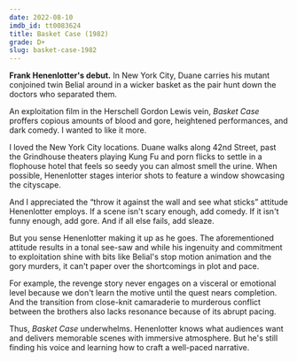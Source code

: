 ```yaml
---
date: 2022-08-10
imdb_id: tt0083624
title: Basket Case (1982)
grade: D+
slug: basket-case-1982
---
```


**Frank Henenlotter's debut.** In New York City, Duane carries his mutant conjoined twin Belial around in a wicker basket as the pair hunt down the doctors who separated them.

<!-- end -->

An exploitation film in the Herschell Gordon Lewis vein, _Basket Case_ proffers copious amounts of blood and gore, heightened performances, and dark comedy. I wanted to like it more.

I loved the New York City locations. Duane walks along 42nd Street, past the Grindhouse theaters playing Kung Fu and porn flicks to settle in a flophouse hotel that feels so seedy you can almost smell the urine. When possible, Henenlotter stages interior shots to feature a window showcasing the cityscape.

And I appreciated the “throw it against the wall and see what sticks” attitude Henenlotter employs. If a scene isn't scary enough, add comedy. If it isn't funny enough, add gore. And if all else fails, add sleaze.

But you sense Henenlotter making it up as he goes. The aforementioned attitude results in a tonal see-saw and while his ingenuity and commitment to exploitation shine with bits like Belial's stop motion animation and the gory murders, it can't paper over the shortcomings in plot and pace.

For example, the revenge story never engages on a visceral or emotional level because we don't learn the motive until the quest nears completion. And the transition from close-knit camaraderie to murderous conflict between the brothers also lacks resonance because of its abrupt pacing.

Thus, _Basket Case_ underwhelms. Henenlotter knows what audiences want and delivers memorable scenes with immersive atmosphere. But he's still finding his voice and learning how to craft a well-paced narrative.